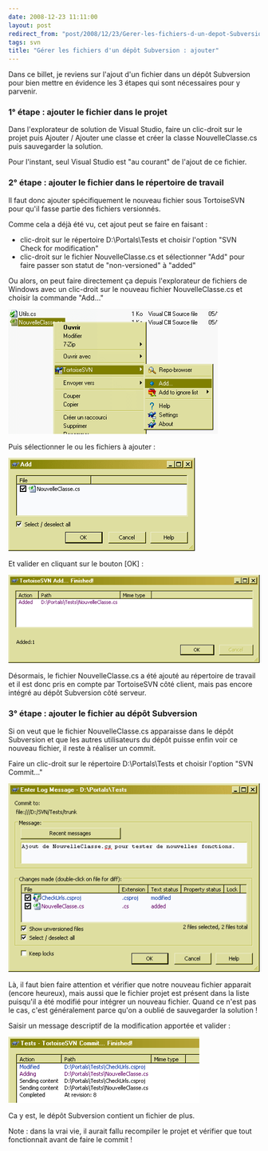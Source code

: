 ```yaml
---
date: 2008-12-23 11:11:00
layout: post
redirect_from: "post/2008/12/23/Gerer-les-fichiers-d-un-depot-Subversion-%3A-ajouter"
tags: svn
title: "Gérer les fichiers d'un dépôt Subversion : ajouter"
---
```


Dans ce billet, je reviens sur l'ajout d'un fichier dans un dépôt Subversion
pour bien mettre en évidence les 3 étapes qui sont nécessaires pour y
parvenir.

### 1° étape : ajouter le fichier dans le projet

Dans l'explorateur de solution de Visual Studio, faire un clic-droit sur le
projet puis Ajouter / Ajouter une classe et créer la classe NouvelleClasse.cs
puis sauvegarder la solution.

Pour l'instant, seul Visual Studio est "au courant" de l'ajout de ce
fichier.

### 2° étape : ajouter le fichier dans le répertoire de travail

Il faut donc ajouter spécifiquement le nouveau fichier sous TortoiseSVN pour
qu'il fasse partie des fichiers versionnés.

Comme cela a déjà été vu, cet ajout peut se faire en faisant :

* clic-droit sur le répertoire D:\Portals\Tests et choisir l'option "SVN
Check for modification"
* clic-droit sur le fichier NouvelleClasse.cs et sélectionner "Add" pour
faire passer son statut de "non-versioned" à "added"

Ou alors, on peut faire directement ça depuis l'explorateur de fichiers de
Windows avec un clic-droit sur le nouveau fichier NouvelleClasse.cs et choisir
la commande "Add..."

![](/public/2008/01-fichier-ajouter.png)

Puis sélectionner le ou les fichiers à ajouter :

![](/public/2008/02-fichier-ajouter.png)

Et valider en cliquant sur le bouton [OK] :

![](/public/2008/03-fichier-ajouter.png)

Désormais, le fichier NouvelleClasse.cs a été ajouté au répertoire de
travail et il est donc pris en compte par TortoiseSVN côté client, mais pas
encore intégré au dépôt Subversion côté serveur.

### 3° étape : ajouter le fichier au dépôt Subversion

Si on veut que le fichier NouvelleClasse.cs apparaisse dans le dépôt
Subversion et que les autres utilisateurs du dépôt puisse enfin voir ce nouveau
fichier, il reste à réaliser un commit.

Faire un clic-droit sur le répertoire D:\Portals\Tests et choisir l'option
"SVN Commit..."

![](/public/2008/04-fichier-ajouter.png)

Là, il faut bien faire attention et vérifier que notre nouveau fichier
apparait (encore heureux), mais aussi que le fichier projet est présent dans la
liste puisqu'il a été modifié pour intégrer un nouveau fichier. Quand ce n'est
pas le cas, c'est généralement parce qu'on a oublié de sauvegarder la
solution !

Saisir un message descriptif de la modification apportée et
valider :

![](/public/2008/05-fichier-ajouter.png)

Ca y est, le dépôt Subversion contient un fichier de plus.

Note : dans la vrai vie, il aurait fallu recompiler le projet et
vérifier que tout fonctionnait avant de faire le commit !
